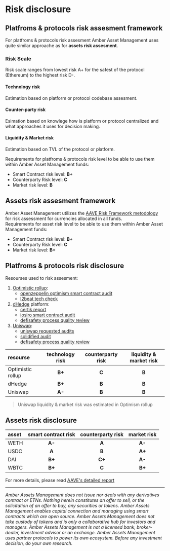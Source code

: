 # Risk disclosure

## Platfroms & protocols risk assesment framework

For platfroms & protocols risk assesment Amber Asset Management uses quite similar approache as for **assets risk assesment**.

### Risk Scale
Risk scale ranges from lowest risk A+ for the safest of the protocol (Ethereum) to the highest risk D-.

#### Technology risk
Estimation based on platform or protocol codebase assesment. 

#### Counter-party risk
Esimation based on knowlege how is platform or protocol centralized and what approaches it uses for decision making.

#### Liquidity & Market risk
Estimation based on TVL of the protocol or platform.

Requirements for platfroms & protocols risk level to be able to use them within Amber Asset Management funds:
 - Smart Contract risk level: **B+**
 - Counterparty Risk level: **C**
 - Market risk level: **B**

## Assets risk assesment framework

Amber Asset Management utilizes the [AAVE Risk Framework metodology](https://docs.aave.com/risk/asset-risk/methodology) for risk assessment for currencies allocated in all funds.  
Requirements for asset risk level to be able to use them within Amber Asset Management funds:
 - Smart Contract risk level: **B+**
 - Counterparty Risk level: **C**
 - Market risk level: **B+**

## Platfroms & protocols risk disclosure

Resourses used to risk assesment:
1. [Optimistic rollup](https://www.optimism.io/):
    * [openzeppelin optimism smart contract audit](https://blog.openzeppelin.com/optimism-smart-contracts-audit/)
    * [l2beat tech check](https://l2beat.com/projects/optimism/)
2. [dHedge](https://www.dhedge.org/) platform: 
    * [certik report](https://www.certik.com/projects/dhedge)
    * [iosiro smart contract audit](https://iosiro.com/audits/dhedge-differential-smart-contract-audit)
    * [defisafety process quality review](https://docs.defisafety.com/master/dhedge-v2)
3. [Uniswap](https://uniswap.org/): 
    * [uniswap requested audits](https://github.com/Uniswap/v3-core/tree/main/audits)
    * [solidified audit](https://github.com/solidified-platform/audits/blob/master/Audit%20Report%20-%20Uniswap%20V3%20Liquidity%20Manager%20%5B24.06.2021%5D.pdf)
    * [defisafety process quality review](https://docs.defisafety.com/master/uniswap-v3)

|resourse         |technology risk|counterparty risk|liquidity & market risk|
|:---             |:---:          |:---:             |:---:                  |
|Optimistic rollup|**B+**         |**C**             |**B**                  |
|dHedge           |**B+**         |**B**             |**B**                  |
|Uniswap          |**A-**         |**B**             |**B**                  |

> Uniswap liquidity & market risk was estimated in Optimism rollup

## Assets risk disclosure

|asset         |smart contract risk|counterparty risk |market risk|
|:---          |:---:              |:---:             |:---:      |
|WETH          |**A-**             |**A**             |**A-**     |
|USDC          |**A**              |**B**             |**A+**     |
|DAI           |**B+**             |**C+**            |**A-**     |
|WBTC          |**B+**             |**C**             |**B+**     |

For more details, please read [AAVE's detailed report](https://docs.aave.com/risk/asset-risk/risks-per-asset)

----

*Amber Assets Management does not issue nor deals with any derivatives contract or ETNs. Nothing herein constitutes an offer to sell, or the solicitation of an offer to buy, any securities or tokens. Amber Assets Management enables capital connection and managing using smart contracts which are open source. Amber Assets Management does not take custody of tokens and is only a collaborative hub for investors and managers. Amber Assets Management is not a licensed bank, broker-dealer, investment advisor or an exchange. Amber Assets Management uses partner protocols to power its own ecosystem. Before any investment decision, do your own research.*
